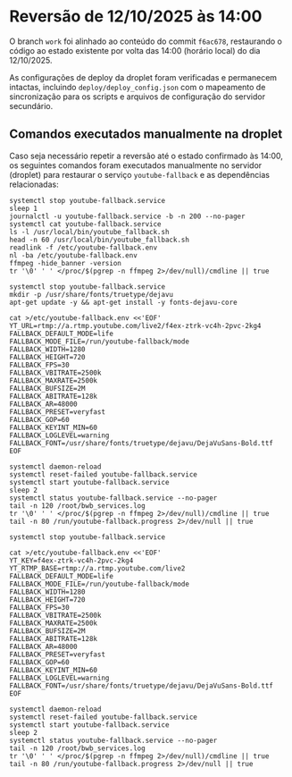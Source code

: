 # Reversão de 12/10/2025 às 14:00

O branch `work` foi alinhado ao conteúdo do commit `f6ac678`, restaurando o código ao estado existente por volta das 14:00 (horário local) do dia 12/10/2025.

As configurações de deploy da droplet foram verificadas e permanecem intactas, incluindo `deploy/deploy_config.json` com o mapeamento de sincronização para os scripts e arquivos de configuração do servidor secundário.

## Comandos executados manualmente na droplet
Caso seja necessário repetir a reversão até o estado confirmado às 14:00, os seguintes comandos foram executados manualmente no servidor (droplet) para restaurar o serviço `youtube-fallback` e as dependências relacionadas:

```
systemctl stop youtube-fallback.service
sleep 1
journalctl -u youtube-fallback.service -b -n 200 --no-pager
systemctl cat youtube-fallback.service
ls -l /usr/local/bin/youtube_fallback.sh
head -n 60 /usr/local/bin/youtube_fallback.sh
readlink -f /etc/youtube-fallback.env
nl -ba /etc/youtube-fallback.env
ffmpeg -hide_banner -version
tr '\0' ' ' </proc/$(pgrep -n ffmpeg 2>/dev/null)/cmdline || true

systemctl stop youtube-fallback.service
mkdir -p /usr/share/fonts/truetype/dejavu
apt-get update -y && apt-get install -y fonts-dejavu-core

cat >/etc/youtube-fallback.env <<'EOF'
YT_URL=rtmp://a.rtmp.youtube.com/live2/f4ex-ztrk-vc4h-2pvc-2kg4
FALLBACK_DEFAULT_MODE=life
FALLBACK_MODE_FILE=/run/youtube-fallback/mode
FALLBACK_WIDTH=1280
FALLBACK_HEIGHT=720
FALLBACK_FPS=30
FALLBACK_VBITRATE=2500k
FALLBACK_MAXRATE=2500k
FALLBACK_BUFSIZE=2M
FALLBACK_ABITRATE=128k
FALLBACK_AR=48000
FALLBACK_PRESET=veryfast
FALLBACK_GOP=60
FALLBACK_KEYINT_MIN=60
FALLBACK_LOGLEVEL=warning
FALLBACK_FONT=/usr/share/fonts/truetype/dejavu/DejaVuSans-Bold.ttf
EOF

systemctl daemon-reload
systemctl reset-failed youtube-fallback.service
systemctl start youtube-fallback.service
sleep 2
systemctl status youtube-fallback.service --no-pager
tail -n 120 /root/bwb_services.log
tr '\0' ' ' </proc/$(pgrep -n ffmpeg 2>/dev/null)/cmdline || true
tail -n 80 /run/youtube-fallback.progress 2>/dev/null || true

systemctl stop youtube-fallback.service

cat >/etc/youtube-fallback.env <<'EOF'
YT_KEY=f4ex-ztrk-vc4h-2pvc-2kg4
YT_RTMP_BASE=rtmp://a.rtmp.youtube.com/live2
FALLBACK_DEFAULT_MODE=life
FALLBACK_MODE_FILE=/run/youtube-fallback/mode
FALLBACK_WIDTH=1280
FALLBACK_HEIGHT=720
FALLBACK_FPS=30
FALLBACK_VBITRATE=2500k
FALLBACK_MAXRATE=2500k
FALLBACK_BUFSIZE=2M
FALLBACK_ABITRATE=128k
FALLBACK_AR=48000
FALLBACK_PRESET=veryfast
FALLBACK_GOP=60
FALLBACK_KEYINT_MIN=60
FALLBACK_LOGLEVEL=warning
FALLBACK_FONT=/usr/share/fonts/truetype/dejavu/DejaVuSans-Bold.ttf
EOF

systemctl daemon-reload
systemctl reset-failed youtube-fallback.service
systemctl start youtube-fallback.service
sleep 2
systemctl status youtube-fallback.service --no-pager
tail -n 120 /root/bwb_services.log
tr '\0' ' ' </proc/$(pgrep -n ffmpeg 2>/dev/null)/cmdline || true
tail -n 80 /run/youtube-fallback.progress 2>/dev/null || true
```
